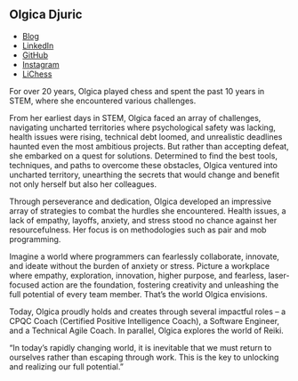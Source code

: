 ## Olgica Djuric

* [Blog](https://ondjuric.com/blog)
* [LinkedIn](https://www.linkedin.com/in/olgicadjuric/)
* [GitHub](https://github.com/ondjuric)
* [Instagram](https://www.instagram.com/olgica.mentalfitness/)
* [LiChess](https://lichess.org/@/sweetbeesrb)


For over 20 years, Olgica played chess and spent the past 10 years in STEM, where she encountered various challenges.

From her earliest days in STEM, Olgica faced an array of challenges, navigating uncharted territories where psychological safety was lacking, health issues were rising, technical debt loomed, and unrealistic deadlines haunted even the most ambitious projects. But rather than accepting defeat, she embarked on a quest for solutions. Determined to find the best tools, techniques, and paths to overcome these obstacles, Olgica ventured into uncharted territory, unearthing the secrets that would change and benefit not only herself but also her colleagues.

Through perseverance and dedication, Olgica developed an impressive array of strategies to combat the hurdles she encountered. Health issues, a lack of empathy, layoffs, anxiety, and stress stood no chance against her resourcefulness. Her focus is on methodologies such as pair and mob programming.

Imagine a world where programmers can fearlessly collaborate, innovate, and ideate without the burden of anxiety or stress. Picture a workplace where empathy, exploration, innovation, higher purpose, and fearless, laser-focused action are the foundation, fostering creativity and unleashing the full potential of every team member. That’s the world Olgica envisions.

Today, Olgica proudly holds and creates through several impactful roles – a CPQC Coach (Certified Positive Intelligence Coach), a Software Engineer, and a Technical Agile Coach. In parallel, Olgica explores the world of Reiki.

“In today’s rapidly changing world, it is inevitable that we must return to ourselves rather than escaping through work. This is the key to unlocking and realizing our full potential.”
